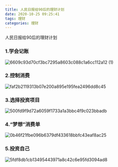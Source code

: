 ```yaml
---
title: 人民日报给90后的理财计划
date: 2020-10-25 09:25:41
tags: 理财
categories: 理财
---
```


人民日报给90后的理财计划

<!--more-->

### 1.学会记账

![6609c93d70cf3bc7295a8603c088c1a6cc112a12 (1)](/images/2020102501.png)

### 2.控制消费

![faf2b2119313b07e200a895e195fea2496dd8c45](/images/2020102502.png)

### 3.选择投资项目

![500fd9f9d72a6059f1733a1a3bbc4f9c023bbadb](/images/2020102503.png)

### 4.“梦想”消费单

![0b46f21fbe096b6379df433618bbfc43eaf8ac25](/images/2020102504.png)

### 5.投资自己

![5fdf8db1cb13495443971a8c42c6e95fd3094ad8](/images/2020102505.png)

